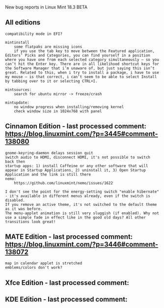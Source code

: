 New bug reports in Linux Mint 18.3 BETA

All editions
------------
	compatibility mode in EFI?

	mintinstall
		some flatpaks are missing icons
		if you use the tab key to move between the Featured application, Editors’ Picks and Categories, you can find yourself in a position where you have one from each selected category simultaneously – so you can’t hit the Enter key. There are in all likelihood shortcut keys for the Software Manager that i’m unaware of, but just saying this isn’t great. Related to this, when i try to install a package, i have to use my mouse – is that correct, i can’t seem to be able to select Install by tabbing over to it or selecting CTRL+I.

	mintsources:
		search for ubuntu mirror -> freeze/crash

	mintupdate:
		no window progress when installing/removing kernel
		check window size in 1024x768 with panel

Cinnamon Edition - last processed comment: https://blog.linuxmint.com/?p=3445#comment-138080
--------------------------------------------------------------------------------------------
	gnome-keyring-daemon delays session quit
	switch audio to HDMI, disconnect HDMI, it's not possible to switch back then
	startup apps: 1) install Caffeine or any other software that will appear in Startup Applications, 2) uninstall it, 3) Open Startup Application and the link is still there
	nemo:
		https://github.com/linuxmint/nemo/issues/1622

	I don't see the point for the energy-setting switch "enable hibernate" - it's available in different menus already, even if the switch is disabled.
	If you remove an active theme, it's not switched to the default theme as it was before.
	The menu-applet animation is still very sluggish (if enabled). Why not use a simple fade in effect like in the good old days? All other transitions look great!

MATE Edition - last processed comment: https://blog.linuxmint.com/?p=3446#comment-138072
----------------------------------------------------------------------------------------
	map in calendar applet is stretched
	emblems/colors don't work?

Xfce Edition - last processed comment:
------------------------------------------

KDE Edition - last processed comment:
-----------------------------------------
